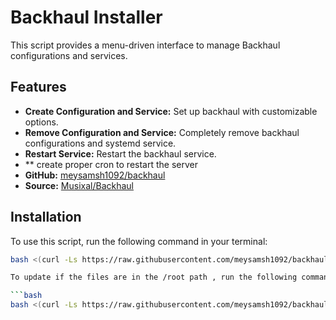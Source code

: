 # Backhaul Installer

This script provides a menu-driven interface to manage Backhaul configurations and services.

## Features
- **Create Configuration and Service:** Set up backhaul with customizable options.
- **Remove Configuration and Service:** Completely remove backhaul configurations and systemd service.
- **Restart Service:** Restart the backhaul service.
- ** create proper cron to restart the server
- **GitHub:** [meysamsh1092/backhaul](https://github.com/meysamsh1092/backhaul)
- **Source:** [Musixal/Backhaul](https://github.com/Musixal/Backhaul)


## Installation

To use this script, run the following command in your terminal:

```bash
bash <(curl -Ls https://raw.githubusercontent.com/meysamsh1092/backhaul/main/backhaul.sh)

To update if the files are in the /root path , run the following command in your terminal:

```bash
bash <(curl -Ls https://raw.githubusercontent.com/meysamsh1092/backhaul/main/update.sh)
